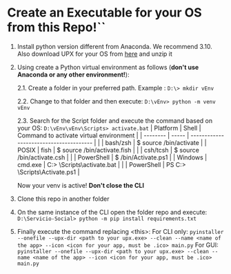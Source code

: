 # Create an Executable for your OS from this Repo!``
1. Install python version different from Anaconda. We recommend 3.10. Also download UPX for your OS from [here](https://github.com/upx/upx/releases/tag/v4.2.4) and unzip it 
2. Using create a Python virtual environment as follows (**don't use Anaconda or any other environment!**):

    2.1. Create a folder in your preferred path. Example : `D:\> mkdir vEnv`
    
    2.2. Change to that folder and then execute: `D:\vEnv> python -m venv vEnv`
    
    2.3. Search for the Script folder and execute the command based on your OS: `D:\vEnv\vEnv\Scripts> activate.bat`
    | Platform | Shell | Command to activate virtual environment |
    | -------- | ----- | --------------------------------------- |
    |  | bash/zsh | $ source <venv>/bin/activate |
    | POSIX | fish | $ source <venv>/bin/activate.fish |
    |  | csh/tcsh | $ source <venv>/bin/activate.csh |
    |  | PowerShell | $ <venv>/bin/Activate.ps1 |
    | Windows | cmd.exe | C:\> <venv>\Scripts\activate.bat |
    |  | PowerShell | PS C:\> <venv>\Scripts\Activate.ps1 |

    Now your venv is active! **Don't close the CLI**

3. Clone this repo in another folder
4. On the same instance of the CLI open the folder repo and execute: `D:\Servicio-Social> python -m pip install requirements.txt`
5. Finally execute the command replacing \<this\>:
    For CLI only: `pyinstaller --onefile --upx-dir <path to your upx.exe> --clean --name <name of the app> --icon <icon for your app, must be .ico> main.py`
    For GUI: `pyinstaller --onefile --upx-dir <path to your upx.exe> --clean --name <name of the app> --icon <icon for your app, must be .ico> main.py`